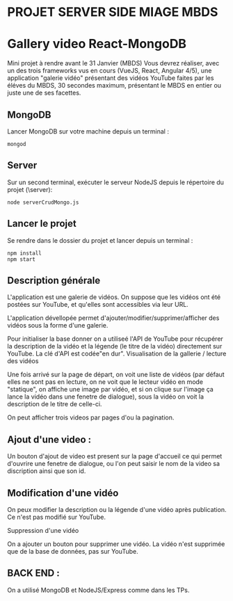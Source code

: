 # PROJET SERVER SIDE MIAGE MBDS 
# Gallery video React-MongoDB

Mini projet à rendre avant le 31 Janvier (MBDS)
Vous devrez réaliser, avec un des trois frameworks vus en cours (VueJS, React, Angular 4/5), une application "galerie vidéo" présentant des vidéos YouTube faites par les éléves du MBDS, 30 secondes maximum, présentant le MBDS en entier ou juste une de ses facettes.

## MongoDB

Lancer MongoDB sur votre machine depuis un terminal :

	mongod

## Server

Sur un second terminal, exécuter le serveur NodeJS depuis le répertoire du projet (\server):

	node serverCrudMongo.js 
	
## Lancer le projet
Se rendre dans le dossier du projet et lancer depuis un terminal :

	npm install
	npm start


## Description générale

L'application est une galerie de vidéos. On suppose que les vidéos ont été postées sur YouTube, et qu'elles sont accessibles via leur URL.
 
L'application dévellopée permet d'ajouter/modifier/supprimer/afficher des vidéos sous la forme d'une galerie. 

Pour initialiser la base donner on a utiliseé l'API de YouTube pour récupérer la description de la vidéo et la légende (le titre de la vidéo) directement sur YouTube. La clé d'API est codée"en dur".
Visualisation de la gallerie / lecture des vidéos

Une fois arrivé sur la page de départ, on voit une liste de vidéos (par défaut elles ne sont pas en lecture, on ne voit que le lecteur vidéo en mode "statique", 
on affiche une image par vidéo, et si on clique sur l'image ça lance la vidéo dans une fenetre de dialogue), sous la vidéo on voit la description de le titre de celle-ci. 
 
On peut afficher trois videos par pages d'ou la pagination.
 
## Ajout d'une video :
 
Un bouton d'ajout de video est present sur la page d'accueil ce qui permet d'ouvrire une fenetre de dialogue, ou l'on peut saisir le nom de la video sa discription ainsi que son id.
 
## Modification d'une vidéo

On peux modifier la description ou la légende d'une vidéo après publication. Ce n'est pas modifié sur YouTube.

Suppression d'une vidéo

On a ajouter un bouton pour supprimer une vidéo. La vidéo n'est supprimée que de la base de données, pas sur YouTube.

## BACK END :

On a utilisé MongoDB et NodeJS/Express comme dans les TPs.
